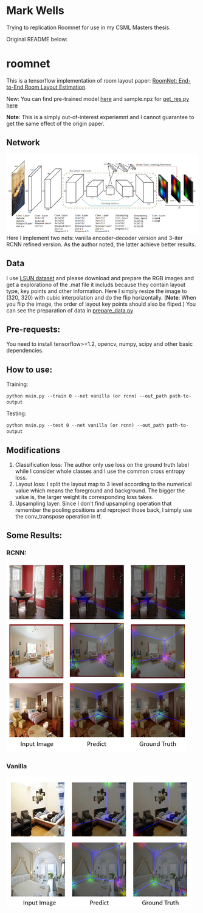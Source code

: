 # Mark Wells

Trying to replication Roomnet for use in my CSML Masters thesis.

Original README below:

# roomnet
This is a tensorflow implementation of room layout paper: [RoomNet: End-to-End Room Layout Estimation](https://arxiv.org/pdf/1703.06241.pdf).

New: You can find pre-trained model [here](https://drive.google.com/open?id=1tyw1fmSfd8LvItCOJrOWMMo7Kpjb7l4S) and sample.npz for [get_res.py](https://github.com/GitBoSun/roomnet/blob/master/roomnet/get_res.py) [here](https://drive.google.com/open?id=1djs4bEBr2XRxzsQVES02siSTnRXvPBz9)

**Note**: This is a simply out-of-interest experiemnt and I cannot guarantee to get the same effect of the origin paper.

## Network
![Roomnet network Architecture](https://github.com/GitBoSun/roomnet/blob/master/images/net.png)
Here I implement two nets: vanilla encoder-decoder version and 3-iter RCNN refined version. As the author noted, the latter achieve better results.

## Data
I use [LSUN dataset](https://www.yf.io/p/lsun) and please download and prepare the RGB images and get a explorationo of the .mat file it includs because they contain layout type, key points and other information.
Here I simply resize the image to (320, 320) with cubic interpolation and do the flip horizontally. (**Note**: When you flip the image, the order of layout key points should also be fliped.) You can see the preparation of data in [prepare_data.py](https://github.com/GitBoSun/roomnet/blob/master/roomnet/prepare_data.py)

## Pre-requests:
You need to install tensorflow>=1.2, opencv, numpy, scipy and other basic dependencies.

## How to use:
Training: 
```
python main.py --train 0 --net vanilla (or rcnn) --out_path path-to-output 
```
Testing:
```
python main.py --test 0 --net vanilla (or rcnn) --out_path path-to-output 
```
## Modifications
1. Classification loss: The author only use loss on the ground truth label while I consider whole classes and I use the common cross entropy loss.
2. Layout loss: I split the layout map to 3 level according to the numerical value which means the foreground and background. The bigger the value is, the larger weight its corresponding loss takes.
3. Upsampling layer: Since I don't find upsampling operation that remember the pooling positions and reproject those back, I simply use the conv_transpose operation in tf.

## Some Results:
### RCNN:
![RCNN Results](https://github.com/GitBoSun/roomnet/blob/master/images/rcnn.png)
### Vanilla
![Vanilla Results](https://github.com/GitBoSun/roomnet/blob/master/images/vanilla.png)
